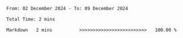 <!--START_SECTION:waka-->

```txt
From: 02 December 2024 - To: 09 December 2024

Total Time: 2 mins

Markdown   2 mins          >>>>>>>>>>>>>>>>>>>>>>>>>   100.00 %
```

<!--END_SECTION:waka-->
